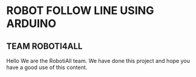 # ROBOT FOLLOW LINE USING ARDUINO
## TEAM ROBOTI4ALL
Hello
We are the RobotiAll team.
We have done this project and hope you have a good use of this content.
